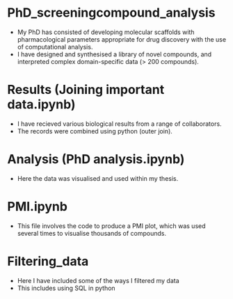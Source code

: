 # PhD_screeningcompound_analysis

-	My PhD has consisted of developing molecular scaffolds with pharmacological parameters appropriate for drug discovery with the use of computational analysis. 
- I have designed and synthesised a library of novel compounds, and interpreted complex domain-specific data (> 200 compounds).

# Results (Joining important data.ipynb)
- I have recieved various biological results from a range of collaborators. 
- The records were combined using python (outer join).

# Analysis (PhD analysis.ipynb)
- Here the data was visualised and used within my thesis. 

# PMI.ipynb
- This file involves the code to produce a PMI plot, which was used several times to visualise thousands of compounds.
 
# Filtering_data
- Here I have included some of the ways I filtered my data
- This includes using SQL in python
